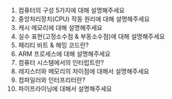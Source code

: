 1. 컴퓨터의 구성 5가지에 대해 설명해주세요
2. 중앙처리장치(CPU) 작동 원리에 대해 설명해주세요
3. 캐시 메모리에 대해 설명해주세요
4. 실수 표현(고정소수점 & 부동소수점)에 대해 설명해주세요
5. 패리티 비트 & 해밍 코드란?
6. ARM 프로세스에 대해 설명해주세요
7. 컴퓨터 시스템에서의 인터럽트란?
8. 레지스터와 메모리의 차이점에 대해서 설명해주세요
9. 컴파일러와 인터프리터란?
10. 파이프라이닝에 대해서 설명해주세요